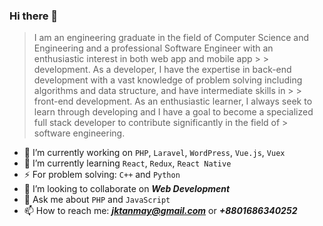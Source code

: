 ### Hi there 👋

<!--
**tanmayjay/tanmayjay** is a ✨ _special_ ✨ repository because its `README.md` (this file) appears on your GitHub profile.
-->

> I am an engineering graduate in the field of Computer Science and Engineering and a professional Software Engineer with an enthusiastic interest in both web app and mobile app > > development.
> As a developer, I have the expertise in back-end development with a vast knowledge of problem solving including algorithms and data structure, and have intermediate skills in > > front-end development.
> As an enthusiastic learner, I always seek to learn through developing and I have a goal to become a specialized full stack developer to contribute significantly in the field of > software engineering. 

- 🔭 I’m currently working on `PHP`, `Laravel`, `WordPress`, `Vue.js`, `Vuex`
- 🌱 I’m currently learning `React`, `Redux`, `React Native`
- ⚡ For problem solving: `C++` and `Python`
- 👯 I’m looking to collaborate on ***Web Development***
- 💬 Ask me about `PHP` and `JavaScript`
- 📫 How to reach me: ***jktanmay@gmail.com*** or ***+8801686340252***
